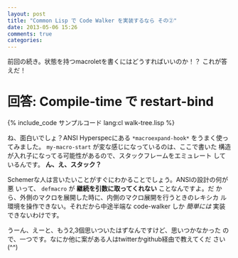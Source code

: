 ```yaml
---
layout: post
title: "Common Lisp で Code Walker を実装するなら その②"
date: 2013-05-06 15:26
comments: true
categories: 
---
```



前回の続き。状態を持つmacroletを書くにはどうすればいいのか！？
これが答えだ！

<!-- more -->

# 回答: Compile-time で restart-bind

{% include_code サンプルコード lang:cl walk-tree.lisp %}

ね、面白いでしょ？ANSI Hyperspecにある `*macroexpand-hook*` をうまく使っ
てみました。 `my-macro-start` が変な感じになっているのは、ここで書いた
構造が入れ子になってる可能性があるので、スタックフレームをエミュレート
しているんです。 **ん、え、スタック？**

Schemerな人は言いたいことがすぐにわかることでしょう。ANSIの設計の何が悪
いって、 `defmacro` が **継続を引数に取ってくれない** ことなんですよ。だ
から、外側のマクロを展開した時に、内側のマクロ展開を行うときのレキシカ
ル環境を操作できない。それだから中途半端な code-walker しか *簡単には*
実装できないわけです。

うーん、えーと、もう2,3個思いついたはずなんですけど、思いつかなかった
ので、一つです。なにか他に案がある人はtwitterかgithub経由で教えてくだ
さい(^^)
